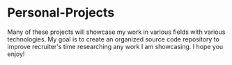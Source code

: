 # Personal-Projects

Many of these projects will showcase my work in various fields with various technologies. My goal is to create an organized source code repository to improve recruiter's time researching any work I am showcasing. I hope you enjoy!
